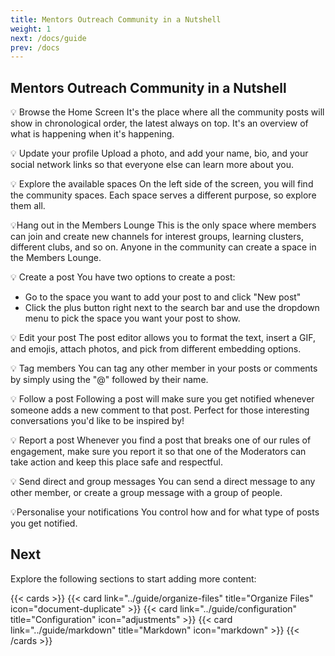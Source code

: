 ```yaml
---
title: Mentors Outreach Community in a Nutshell
weight: 1
next: /docs/guide
prev: /docs
---
```


## Mentors Outreach Community in a Nutshell
💡 Browse the Home Screen
It's the place where all the community posts will show in chronological order, the latest always on top. It's an overview of what is happening when it's happening.


💡 Update your profile
Upload a photo, and add your name, bio, and your social network links so that everyone else can learn more about you.


💡 Explore the available spaces
On the left side of the screen, you will find the community spaces. Each space serves a different purpose, so explore them all.


💡Hang out in the Members Lounge
This is the only space where members can join and create new channels for interest groups, learning clusters, different clubs, and so on. Anyone in the community can create a space in the Members Lounge.


💡 Create a post
You have two options to create a post: 
- Go to the space you want to add your post to and click "New post"
- Click the plus button right next to the search bar and use the dropdown menu to pick the space you want your post to show.

💡 Edit your post
The post editor allows you to format the text, insert a GIF, and emojis, attach photos, and pick from different embedding options.


💡 Tag members
You can tag any other member in your posts or comments by simply using the "@" followed by their name.


💡 Follow a post
Following a post will make sure you get notified whenever someone adds a new comment to that post. Perfect for those interesting conversations you'd like to be inspired by!


💡 Report a post
Whenever you find a post that breaks one of our rules of engagement, make sure you report it so that one of the Moderators can take action and keep this place safe and respectful.


💡 Send direct and group messages
You can send a direct message to any other member, or create a group message with a group of people.


💡Personalise your notifications
You control how and for what type of posts you get notified.

## Next

Explore the following sections to start adding more content:

{{< cards >}}
  {{< card link="../guide/organize-files" title="Organize Files" icon="document-duplicate" >}}
  {{< card link="../guide/configuration" title="Configuration" icon="adjustments" >}}
  {{< card link="../guide/markdown" title="Markdown" icon="markdown" >}}
{{< /cards >}}
